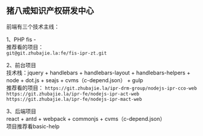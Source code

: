 ## 猪八戒知识产权研发中心


前端有三个技术主线：


1、PHP fis  -        
推荐看的项目：     
`git@git.zhubajie.la:fe/fis-ipr-zt.git`     

2、前台项目      
技术栈：jquery + handlebars + handlebars-layout + handlebars-helpers + node + dot.js + seajs + cvms（c-depend.json） + gulp            
推荐看的项目： 
`https://git.zhubajie.la/ipr-drm-group/nodejs-ipr-cco-web`      
`https://git.zhubajie.la/ipr-fe/nodejs-ipr-act-web`     
`https://git.zhubajie.la/ipr-fe/nodejs-ipr-mact-web`


3、后端项目      
react + antd + webpack + commonjs + cvms（c-depend.json）         
项目推荐看basic-help      